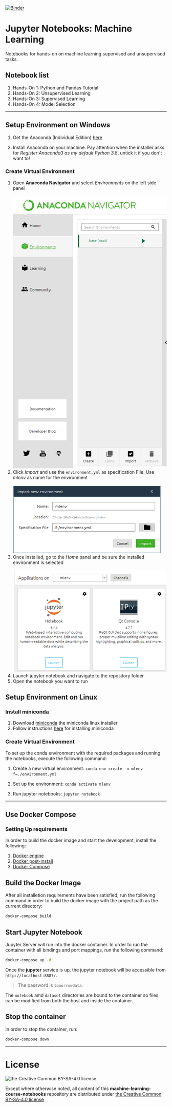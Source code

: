 [![Binder](https://mybinder.org/badge_logo.svg)](https://mybinder.org/v2/gh/tomorrowdata/machine-learning-course-notebooks.git/master)

# Jupyter Notebooks: Machine Learning
Notebooks for hands-on on machine learning supervised and unsupervised tasks.

## Notebook list

1. Hands-On 1: Python and Pandas Tutorial
2. Hands-On 2: Unsupervised Learning
3. Hands-On 3: Supervised Learning
4. Hands-On 4: Model Selection

<hr>

## Setup Environment on Windows

1. Get the Anaconda (Individual Edition) [here](https://www.anaconda.com/products/individual)

2. Install Anaconda on your machine. Pay attention when the installer asks for *Register Anaconda3 as my default Python 3.8*, untick it if you don't want to!

### Create Virtual Environment

1. Open **Anaconda Navigator** and select *Environments* on the left side panel <br><br>![import-example](./resources/images/anaconda-new-env1.PNG)
2. Click *Import* and use the `environment.yml` as specification File. Use *mlenv* as name for the environment
   <br><br>![import-example](./resources/images/anaconda-new-env2.PNG)
3. Once installed, go to the *Home* panel and be sure the installed environment is selected <br><br>![import-example](./resources/images/anaconda-new-env3.PNG)
4. Launch jupyter notebook and navigate to the repository folder
5. Open the notebook you want to run

## Setup Environment on Linux

### Install miniconda

1. Download [miniconda](https://repo.anaconda.com/miniconda/Miniconda3-latest-Linux-x86.sh) the miniconda linux installer
2. Follow instructions [here](https://conda.io/projects/conda/en/latest/user-guide/install/linux.html) for installing miniconda


### Create Virtual Environment

To set up the conda environment with the required packages and running the notebooks, execute the following command:

1. Create a new virtual environment:
`conda env create -n mlenv -f=./environment.yml`

2. Set up the environment:
`conda activate mlenv`

3. Run jupyter notebooks:
`jupyter notebook`

<hr>

## Use Docker Compose

### Setting Up requirements

In order to build the docker image and start the development, install the following:

1. [Docker engine](https://docs.docker.com/engine/install/ubuntu/)
2. [Docker post-install](https://docs.docker.com/engine/install/linux-postinstall/)
3. [Docker Compose](https://docs.docker.com/compose/install/)


## Build the Docker Image

After all installetion requirements have been satisfied, run the following command in order to build the docker image with the project path as the current directory:

```bash
docker-compose build
```

## Start Jupyter Notebook

Jupyter Server will run into the docker container.
In order to run the container with all bindings and port mappings, run the following command:

```bash
docker-compose up -d
```

Once the **jupyter** service is up, the jupyter notebook will be accessible from `http://localhost:8887/`.

> The password is `tomorrowdata`.

The `notebook` amd `dataset` directories are bound to the container so files can be modified from both the host and inside the container.

## Stop the container

In order to stop the container, run:

```bash
docker-compose down
```

<hr>

# License

![the Creative Common BY-SA-4.0 license](https://tomorrowdata.io/wp-content/uploads/2015/08/88x31.png)

Except where otherwise noted, all content of this **machine-learning-course-notebooks** repository are distributed under [the Creative Common BY-SA-4.0 license](https://creativecommons.org/licenses/by-sa/4.0/)
